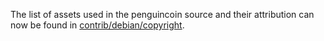 The list of assets used in the penguincoin source and their attribution can now be found in [contrib/debian/copyright](../contrib/debian/copyright).
